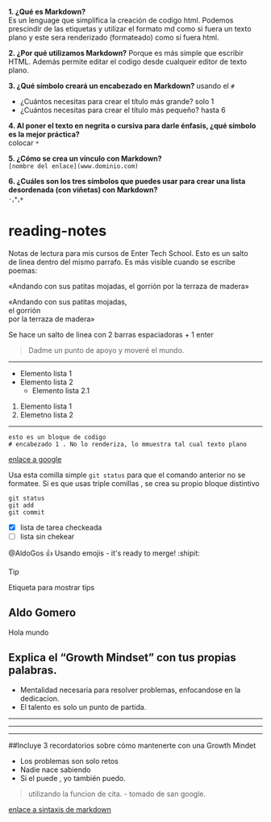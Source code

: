 **1. ¿Qué es Markdown?**  
   Es un lenguage que simplifica la creación de codigo html. Podemos prescindir de las etiquetas y utilizar el formato md como si fuera un texto plano y este sera renderizado (formateado) como si fuera html.  

**2. ¿Por qué utilizamos Markdown?**
Porque es más simple que escribir HTML. Además permite editar el codigo desde cualqueir editor de texto plano. 

**3. ¿Qué símbolo creará un encabezado en Markdown?**
usando el `#`  

- ¿Cuántos necesitas para crear el título más grande? solo 1
- ¿Cuántos necesitas para crear el título más pequeño? hasta 6
  
**4. Al poner el texto en negrita o cursiva para darle énfasis, ¿qué símbolo es la mejor práctica?**  
colocar `*`  

**5. ¿Cómo se crea un vínculo con Markdown?**  
`[nombre del enlace](www.dominio.com)`  

**6. ¿Cuáles son los tres símbolos que puedes usar para crear una lista desordenada (con viñetas) con Markdown?**  
`-`,`*`,`+` 
  


# reading-notes
Notas de lectura para mis cursos de Enter Tech School. Esto es un salto  
de linea dentro del mismo parrafo.
Es más visible cuando se escribe poemas:

«Andando con sus patitas mojadas,
el gorrión
por la terraza de madera»

«Andando con sus patitas mojadas,  
el gorrión  
por la terraza de madera»  

Se hace un salto de linea con 2 barras espaciadoras + 1 enter

> Dadme un punto de apoyo y moveré el mundo.
---
- Elemento lista 1
- Elemento lista 2
    - Elemento lista 2.1

1. Elemento lista 1
2. Elemetno lista 2
***
~~~
esto es un bloque de codigo
# encabezado 1 . No lo renderiza, lo mmuestra tal cual texto plano
~~~
[enlace a google](www.google.com)

Usa esta comilla simple `git status` para que el comando anterior no se formatee.
Si es que usas triple comillas , se crea su propio bloque distintivo
```
git status
git add
git commit
```

- [x] lista de tarea checkeada
- [ ] lista sin chekear

@AldoGos :+1: Usando emojis - it's ready to merge! :shipit:

> [!TIP]
> Etiqueta para mostrar tips

## Aldo Gomero
Hola mundo
## Explica el “Growth Mindset” con tus propias palabras.
- Mentalidad necesaria para resolver problemas, enfocandose en la dedicacion.
- El talento es solo un punto de partida.
***
---
___
##Incluye 3 recordatorios sobre cómo mantenerte con una Growth Mindet
- Los problemas son solo retos
- Nadie nace sabiendo
- Si el puede , yo también puedo.
> utilizando la funcion de cita. - tomado de san google.
> 
[enlace a sintaxis de markdown]([http://www.limni.net](https://markdown.es/sintaxis-markdown/#links)https://markdown.es/sintaxis-markdown/#links)
